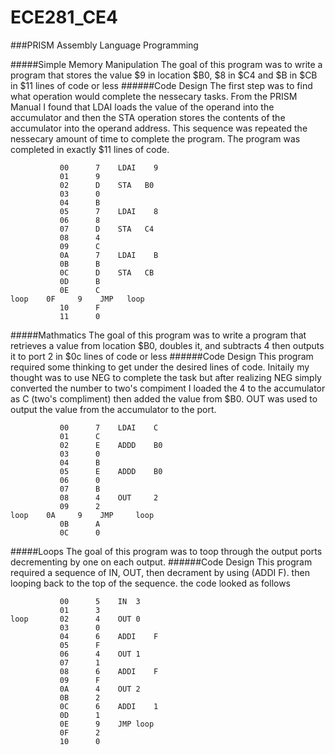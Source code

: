 ECE281_CE4
==========
###PRISM Assembly Language Programming

#####Simple Memory Manipulation
The goal of this program was to write a program that stores the value $9 in location $B0, $8 in $C4 and $B in $CB in $11 lines of code or less
######Code Design
The first step was to find what operation would complete the nessecary tasks. 
From the PRISM Manual I found that LDAI loads the value of the operand into the accumulator and then the STA operation stores the contents of the accumulator into the operand address.
This sequence was repeated the nessecary amount of time to complete the program. The program was completed in exactly $11 lines of code.
```
		   00	   7	LDAI	9	
		   01	   9				
		   02	   D	STA	  B0		
		   03	   0				
		   04	   B				
		   05	   7	LDAI	8	
		   06	   8				
		   07	   D	STA	  C4		
		   08	   4				
		   09	   C				
		   0A	   7	LDAI	B	
		   0B	   B				
		   0C	   D	STA	  CB		
		   0D	   B				
		   0E	   C				
loop	0F	   9	JMP	  loop
		   10	   F				
		   11	   0		
```
#####Mathmatics
The goal of this program was to write a program that retrieves a value from location $B0, doubles it, and subtracts 4 then outputs it to port 2 in $0c lines of code or less
######Code Design
This program required some thinking to get under the desired lines of code. Initaily my thought was to use NEG to complete the task but after realizing NEG simply converted the number to two's compiment I loaded the 4 to the accumulator as C (two's compliment) then added the value from $B0. OUT was used to output the value from the accumulator to the port.
```
		   00	   7	LDAI	C	
		   01	   C				
		   02	   E	ADDD	B0	
		   03	   0				
		   04	   B				
		   05	   E	ADDD	B0	
		   06	   0				
		   07	   B				
		   08	   4	OUT		2	
		   09	   2				
loop	0A	   9	JMP		loop
		   0B	   A				
		   0C	   0					
```
#####Loops
The goal of this program was to toop through the output ports decrementing by one on each output.
######Code Design
This program required a sequence of IN, OUT, then decrament by using (ADDI F). then looping back to the top of the sequence. the code looked as follows
```
		   00	   5	IN	3	
		   01	   3			
loop	   02	   4	OUT	0	
		   03	   0			
		   04	   6	ADDI	F
		   05	   F			
		   06	   4	OUT	1	
		   07	   1			
		   08	   6	ADDI	F
		   09	   F			
		   0A	   4	OUT	2	
		   0B	   2			
		   0C	   6	ADDI	1
		   0D	   1			
		   0E	   9	JMP	loop
		   0F	   2			
		   10	   0								
```
